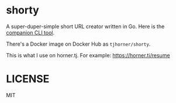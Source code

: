 # shorty

A super-duper-simple short URL creator written in Go. Here is the [companion CLI tool](https://github.com/tjhorner/shorty-cli).

There's a Docker image on Docker Hub as `tjhorner/shorty`.

This is what I use on horner.tj. For example: https://horner.tj/resume

# LICENSE

MIT